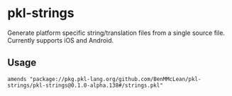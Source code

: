 # pkl-strings

Generate platform specific string/translation files from a single source file. Currently supports iOS and Android.

## Usage

```pkl
amends "package://pkg.pkl-lang.org/github.com/BenMMcLean/pkl-strings/pkl-strings@0.1.0-alpha.138#/strings.pkl"
```
